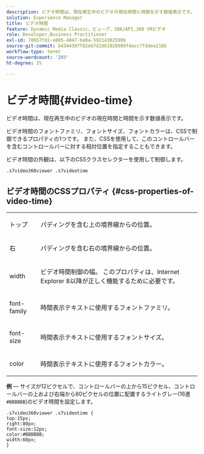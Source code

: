 ```yaml
---
description: ビデオ時間は、現在再生中のビデオの現在時間と時間を示す数値表示です。
solution: Experience Manager
title: ビデオ時間
feature: Dynamic Media Classic，ビューア，SDK/API,360 VRビデオ
role: Developer,Business Practitioner
exl-id: 78657fd2-e805-4047-be0a-592143025986
source-git-commit: b4344397f82eb7d2d61020909f4acc7fddea210b
workflow-type: tm+mt
source-wordcount: '203'
ht-degree: 1%

---
```


# ビデオ時間{#video-time}

ビデオ時間は、現在再生中のビデオの現在時間と時間を示す数値表示です。

<!--<a id="section_061E550C1C1D4DB2BD663A898895B38C"></a>-->

ビデオ時間のフォントファミリ、フォントサイズ、フォントカラーは、CSSで制御できるプロパティの1つです。 また、CSSを使用して、このコントロールバーを含むコントロールバーに対する相対位置を指定することもできます。

ビデオ時間の外観は、以下のCSSクラスセレクターを使用して制御します。

```
.s7video360viewer .s7videotime
```

## ビデオ時間のCSSプロパティ {#css-properties-of-video-time}

<table id="table_C48C56E696304C9BAFEE71BA9EA9A174"> 
 <tbody> 
  <tr> 
   <td colname="col1"> <p> <span class="codeph"> トップ </span> </p> </td> 
   <td colname="col2"> <p>パディングを含む上の境界線からの位置。 </p> </td> 
  </tr> 
  <tr> 
   <td colname="col1"> <p> <span class="codeph"> 右 </span> </p> </td> 
   <td colname="col2"> <p>パディングを含む右の境界線からの位置。 </p> </td> 
  </tr> 
  <tr> 
   <td colname="col1"> <p> <span class="codeph"> width </span> </p> </td> 
   <td colname="col2"> <p> ビデオ時間制御の幅。 このプロパティは、Internet Explorer 8以降が正しく機能するために必要です。 </p> </td> 
  </tr> 
  <tr> 
   <td colname="col1"> <p> <span class="codeph"> font-family  </span> </p> </td> 
   <td colname="col2"> <p>時間表示テキストに使用するフォントファミリ。 </p> </td> 
  </tr> 
  <tr> 
   <td colname="col1"> <p> <span class="codeph"> font-size  </span> </p> </td> 
   <td colname="col2"> <p>時間表示テキストに使用するフォントサイズ。 </p> </td> 
  </tr> 
  <tr> 
   <td colname="col1"> <p> <span class="codeph"> color </span> </p> </td> 
   <td colname="col2"> <p>時間表示テキストに使用するフォントカラー。 </p> </td> 
  </tr> 
 </tbody> 
</table>

**例**  — サイズが12ピクセルで、コントロールバーの上から15ピクセル、コントロールバーの上および右端から80ピクセルの位置に配置するライトグレー(16進 `#BBBBBB`)のビデオ時間を設定します。

```
.s7video360viewer .s7videotime { 
top:15px; 
right:80px; 
font-size:12px; 
color:#BBBBBB; 
width:60px;  
}
```
